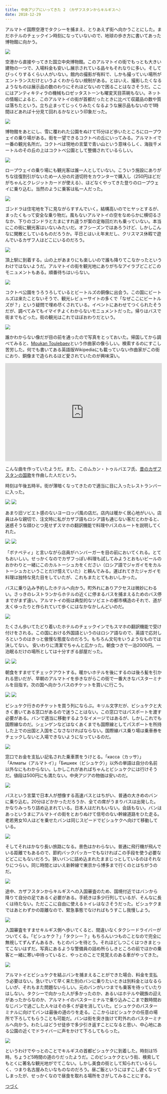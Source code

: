 ```yaml
---
title: 中央アジアにいってきた 2　（カザフスタンからキルギスへ）
date: 2018-12-29
---
```


アルマトイ国際空港でタクシーを捕まえ、とりあえず街へ向かうことにした。まだホテルのチェックイン時刻になっていないので、地球の歩き方に書いてあった博物館に向かう。

![](https://photos.smugmug.com/photos/i-SSNM9Gn/0/6f83cae5/X2/i-SSNM9Gn-X2.jpg)

空港から直接やってきた国立中央博物館。このアルマトイの街でもっとも大きい建物の一つで、入場料金も安いし展示されている品々もそれなりに多い。そしてびっくりするくらい人がいない。館内の撮影が有料で、しかも撮っていい場所がエントランスだけというよくわからない規制がある。とはいえ、撮影したくなるようなものは展示品の数のわりにそれほどないので困ることはなさそうだ。ここにはアンティキティラの機械もロゼッタストーンも曜変天目茶碗もない。ネットの情報によると、このアルマトイの街が首都だったときに比べて収蔵品の数や質は落ちたという。立ち止まってじっくりみたくなるような展示品もないので1時間ほどあれば十分見て回れるかなという印象だった。

![](https://photos.smugmug.com/photos/i-twhNn24/0/bf6ce87c/X2/i-twhNn24-X2.jpg)

博物館をあとにし、雪に覆われた公園をぬけて15分ほど歩いたところにロープウェイの乗り場がある。街を一望できるコクトベの丘にいってみる。アルマトイで一番の観光名所だ。コクトベは現地の言葉で青い山という意味らしく、海抜千メートルのその丘の上はコクトベ公園として整備されているらしい。

![](https://photos.smugmug.com/photos/i-QPhVTHT/0/2555cf47/X2/i-QPhVTHT-X2.jpg)

ロープウェイの乗り場にも観光客は誰一人としていない。こういう施設にありがちな往復割引がないため一人分の片道切符をカウンターで購入し（250円ほどだがちゃんとクレジットカードが使える）、ほどなくやってきた登りのロープウェイに乗り込む。当然のように乗客は私一人だった。

![](https://photos.smugmug.com/photos/i-Pw5VsSx/0/8030602b/X2/i-Pw5VsSx-X2.jpg)

ゴンドラは住宅地を下に見ながらすすんでいく。結構高いのでヒヤッとするが、まったくもって安全な乗り物だ。風もないアルマトイの空をなめらかに横切るさなか、下りのゴンドラとたまにすれ違うが案の定毎回だれも乗っていない。本当にこの街に観光客はいないみたいだ。オフシーズンではあろうけど、しかしこんなに閑散としているものだろうか。平日とはいえ年末だし、クリスマス休暇で遊んでいるカザフ人はどこにいるのだろう。

![](https://photos.smugmug.com/photos/i-pbBL96n/0/1ef92cc7/X2/i-pbBL96n-X2.jpg)

頂上駅に到着する。山の上があまりにも楽しいので誰も降りてこなかったというわけではないようだ。アルマトイの街を観光地にありがちなアイラブどこどこのモニュメントもある。順番待ちはいらない。

![](https://photos.smugmug.com/photos/i-hMk3rq2/0/f228e5e0/X2/i-hMk3rq2-X2.jpg)

コクトベ公園をうろうろしているとビートルズの銅像に出会う。この国にビートルズは来たことないそうで、観光レビューサイトの多くで「なぜここにビートルズが？」という疑問で埋め尽くされている。イベントにあわせてつくられたそうだが、調べてみてもイマイチよくわからないモニュメントだった。帰りはバスで街までもどった。街の観光はこれでほぼおわりだという。

![](https://photos.smugmug.com/photos/i-GRLv7zf/0/3eb8e737/X2/i-GRLv7zf-X2.jpg)

誰かわからない像だが目の前を通ったので写真をとっておいた。帰国してから調べてみると、[Moukan Toulebaev](https://kk.wikipedia.org/wiki/%D0%9C%D2%B1%D2%9B%D0%B0%D0%BD_%D0%A2%D3%A9%D0%BB%D0%B5%D0%B1%D0%B0%D0%B5%D0%B2)という作曲家の像らしい。検索するのにすこし苦労した。何でも書いてある英語版Wikipediaにも載っていない作曲家がこの街におり、銅像まで造られるほど愛されていたのが興味深い。

<iframe width="100%" height="315" src="https://www.youtube.com/embed/eQhteJ23lIk" frameborder="0" allow="accelerometer; autoplay; encrypted-media; gyroscope; picture-in-picture" allowfullscreen></iframe>

こんな曲を作っていたようだ。また、このムカン・トゥルバエフ氏、[昔のカザフスタンの国歌](https://ja.wikipedia.org/wiki/%E3%82%AB%E3%82%B6%E3%83%95%E3%83%BB%E3%82%BD%E3%83%93%E3%82%A8%E3%83%88%E7%A4%BE%E4%BC%9A%E4%B8%BB%E7%BE%A9%E5%85%B1%E5%92%8C%E5%9B%BD%E3%81%AE%E5%9B%BD%E6%AD%8C)を作曲した人だという。

時刻は午後五時半。街が薄暗くなってきたので適当に目に入ったレストランバーに入った。

![](https://photos.smugmug.com/photos/i-8pncS93/0/a33f8bd4/X2/i-8pncS93-X2.jpg)
![](https://photos.smugmug.com/photos/i-hJ9LNSd/0/650e5c28/X2/i-hJ9LNSd-X2.jpg)

あまり旧ソビエト感のないヨーロッパ風の店だ。店内は暖かく居心地がいい。店員はみな親切で、注文時に私がカザフ語もロシア語も通じない客だとわかると、迷惑そうな顔ひとつ見せずスマホの翻訳機能で料理やバスのルートを説明してくれた。

![](https://photos.smugmug.com/photos/i-CV3XTvG/0/0a84788e/X2/i-CV3XTvG-X2.jpg)
![](https://photos.smugmug.com/photos/i-pNzJSXF/0/1e86fc35/X2/i-pNzJSXF-X2.jpg)

「ボナペティ」と言いながら店員がハンバーガーを目の前においてくれる。とてもおいしい。せっかくなのでカザフっぽい料理も試してみようとおもいビールのおかわりと一緒にこのカルトーシュカをください（ロシア語でジャガイモをカルトーシュカということだけ憶えていた）と頼んでみる。運ばれてきたジャガイモ料理は独特な見た目をしていたが、これもまたとてもおいしかった。

バスに乗り込み予約したホテルへ向かう。町外れにありアクセスは微妙にわるい。さっきのレストランからホテルの近くに停まるバスを捕まえるためのバス停までがまず遠い。アルマトイの街は典型的なソビエトの都市構造のそれで、道が太くゆったりと作られていて歩くにはなかなかしんどいのだ。

![](https://photos.smugmug.com/photos/i-dbNW6RF/0/fb2b428d/X2/i-dbNW6RF-X2.jpg)

たくさん歩いてたどり着いたホテルのチェックインでもスマホの翻訳機能で受け付けをされる。この国における外国語というのはロシア語なので、英語で応対しろというのはきっと傲慢な態度なのだろう。もちろん文句をいうようなものでは決してない。
安いわりに清潔でちゃんと広かった。朝食つきで一泊2000円。一泊眠るだけの場所としては十分すぎる部屋だった。

![](https://photos.smugmug.com/photos/i-CqzBFwK/0/7cc764e3/X2/i-CqzBFwK-X2.jpg)
![](https://photos.smugmug.com/photos/i-v3LFpWT/0/b96a6dd9/X2/i-v3LFpWT-X2.jpg)

朝食をすませてチェックアウトする。暖かいホテルを後にするのは後ろ髪を引かれる思いだが、早朝のアルマトイを歩きながらこの街で一番大きなバスターミナルを目指す。次の国へ向かうバスのチケットを買いに行こう。

![](https://photos.smugmug.com/photos/i-2BSMgnq/0/3089c9e0/X2/i-2BSMgnq-X2.jpg)
![](https://photos.smugmug.com/photos/i-Q884cRz/0/b99824d1/X2/i-Q884cRz-X2.jpg)

ビシュケク行きのチケットを買う列にならぶ。キリル文字だが、ビシュケクと大きく書いてある窓口があるので迷うことはない。この窓口ではパスポートを渡す必要がある。バンで適当に移動するようなイメージではあるが、しかしこれでも国際線なのだ。シェンゲンなどはなくあくまでも国際線としてパスポートを所持した上での出国と入国をこなさなければならない。国際線バス乗り場は乗車券をチェックしないと入場できないようになっているのだ。

![](https://photos.smugmug.com/photos/i-7xhkkTz/0/d02ee72b/X2/i-7xhkkTz-X2.jpg)

窓口でお金を支払い記名された乗車票をうけとる。「касса（カッサ）」「Алматы（アルマトイ）」「Бишкек（ビシュケク）」以外の単語は自分の名前以外なにもわからない。しかしこれがあればちゃんとビシュケクには行けそうだ。値段は500円にも満たない。中央アジアの物価は安いのだ。

![](https://photos.smugmug.com/photos/i-65MQpTc/0/43592fd5/X2/i-65MQpTc-X2.jpg)

バスという言葉で日本人が想像する高速バスとはちがい、普通の大きめのバンに乗り込む。20分ほどかかっただろうか、全ての席がうまりバスは出発した。かなりみっちり詰め込まれている。日本人はだれもいない。会話もない。バンはあっというまにアルマトイの街をとおりぬけて信号のない幹線道路をひた走る。老若男女10人ほどを乗せたバンは同じスピードでビシュケクへ向けて移動している。

![](https://photos.smugmug.com/photos/i-KvppZDD/0/db3606e0/X2/i-KvppZDD-X2.jpg)

そしてそれはかなり長い旅路になる。景色はかわらない。普通に飛行機が飛んでいる距離でもあるので、節約バックパッカーでもなければこの手段を使う必要などどこにもないだろう。狭いバンに詰め込まれたままじっとしているのはそれなりにつらい。同じ時間とはいえ新幹線で東京から博多まで行くのとはちがうのだ。

![](https://photos.smugmug.com/photos/i-j4hSg87/0/2227245b/X2/i-j4hSg87-X2.jpg)

途中、カザフスタンからキルギスへの入国審査のため、国境付近ではバンから降りて自分の足であるく必要がある。手続きは多少行列しているが、そんなに長くは待たない。ただここに自由に使えるトイレはなさそうだった。ビシュケクまではあとわずかの距離なので、緊急事態でなければもうすこし我慢しよう。

![](https://photos.smugmug.com/photos/i-kLM52Lv/0/5078354e/X2/i-kLM52Lv-X2.jpg)

入国審査をすませキルギス側へ歩いてくると、間違いなくタクシードライバーがついてくる。「ビシュケク？」「タクシー？」もちろんいつものことなので完全に無視してずんずんあるき、もとのバンを待とう。それほどしつこくはつきまとってこないはずだ。写真にあるような警備員の詰め所らしきところの前でほかの乗客と一緒に寒い中待っていると、やっとのことで見覚えのある車がやってきた。

![](https://photos.smugmug.com/photos/i-RC7fbZQ/0/2d8b02e7/X2/i-RC7fbZQ-X2.jpg)

アルマトイとビシュケクを結ぶバンを捕まえることができた場合、料金を支払う必要はない。急いでいて早く来た別のバンに乗りたいときは別料金とはなるらしいが、それもまた問題ないらしい。元のバンがいつまでも乗客を待っていたりはしない。タクシーで向かった人が多かったのか、あるいはホテルや親族の迎えがあったからなのか、アルマトイのバスターミナルで乗り込みここまで数時間おなじバンで過ごした人々はその多くが姿を消していた。ビシュケクのバスターミナルに向けてバンは最後の道のりを走る。ここからはビシュケクの任意の場所で下ろしてもらうことも可能だ。バンは街を突き抜けて町外れのバスターミナルへ向かう。わたしはどうせ徒歩で多少引き返すことになると思い、中心地にある公園の近くでドライバーに声をかけて下ろしてもらった。

![](https://photos.smugmug.com/photos/i-DW5zqCZ/0/c9737194/X2/i-DW5zqCZ-X2.jpg)

というわけでやっとのことでキルギスの首都ビシュケクに到着した。時刻は15時。ちょうど5時間の道のりだったようだ。このビシュケクという街、検索してもとくに著名な観光地がでてこない。しかし美食の街として知られているらしく、つまり名古屋みたいなものなのだろう。昼ご飯というにはすこし遅くなってしまったが、せっかくなので昼食を取れる場所をさがしてみることにする。

[つづく](/post/1635176462/)
